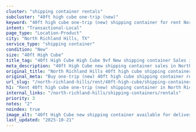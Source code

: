 ```yaml
---
cluster: "shipping container rentals"
subcluster: "40ft high cube one-trip (new)"
keyword: "40ft high cube one-trip (new) shipping container for rent North Richland Hills, TX"
intent: "Transactional-Local"
page_type: "Location-Product"
city: "North Richland Hills, TX"
service_type: "shipping container"
condition: "New"
size: "40ft High Cube"
title_tag: "40ft High Cube High Cube 9vf New shipping container Sales in North Richland Hills | LC Container"
meta_description: "40ft High Cube new shipping container sales in North Richland Hills. High cube containers with extra height. Fast delivery, competitive pricing. Serving shipping containers area. Quote ID: CJP. Call (214) 524-4168 for your free quote today."
original_title: "North Richland Hills 40ft high cube shipping container for rent | LC"
original_meta: "Buy one-trip (new) 40ft high cube shipping container rent with local delivery in North Richland Hills, TX. LC Container — local Since 2003. Request a fast quote today."
url_slug: "/north-richland-hills/rent/40ft-high-cube/shipping-containers/one-trip-new"
h1: "Rent 40ft high cube one-trip (new) shipping container in North Richland Hills"
internal_links: "/north-richland-hills/shipping-containers/rentals"
priority: 3
notes: "2"
noindex: true
image_alt: "40ft High Cube new shipping container available for delivery in North Richland Hills"
last_updated: "2025-10-21"
---
```


<!-- TODO: Add unique city/inventory copy, images, and internal links here. -->
